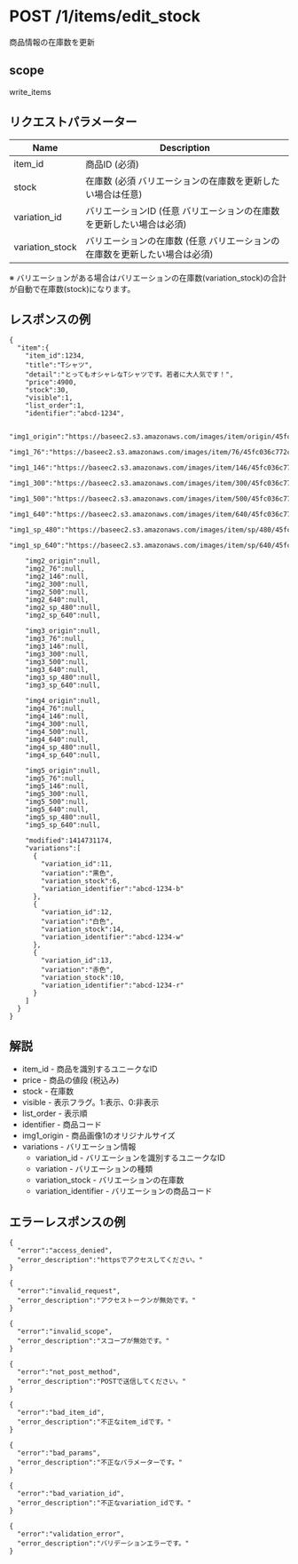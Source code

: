# POST /1/items/edit_stock

商品情報の在庫数を更新

## scope

write_items

## リクエストパラメーター

| Name            | Description                                                                |
|-----------------|----------------------------------------------------------------------------|
| item_id         | 商品ID (必須)                                                              |
| stock           | 在庫数 (必須 バリエーションの在庫数を更新したい場合は任意)                 |
| variation_id    | バリエーションID (任意 バリエーションの在庫数を更新したい場合は必須)       |
| variation_stock | バリエーションの在庫数 (任意 バリエーションの在庫数を更新したい場合は必須) |

※ バリエーションがある場合はバリエーションの在庫数(variation_stock)の合計が自動で在庫数(stock)になります。

## レスポンスの例

```
{
  "item":{
    "item_id":1234,
    "title":"Tシャツ",
    "detail":"とってもオシャレなTシャツです。若者に大人気です！",
    "price":4900,
    "stock":30,
    "visible":1,
    "list_order":1,
    "identifier":"abcd-1234",
    
    "img1_origin":"https://baseec2.s3.amazonaws.com/images/item/origin/45fc036c772c8469fa40396b2ef0fb9b.jpg",
    "img1_76":"https://baseec2.s3.amazonaws.com/images/item/76/45fc036c772c8469fa40396b2ef0fb9b.jpg",
    "img1_146":"https://baseec2.s3.amazonaws.com/images/item/146/45fc036c772c8469fa40396b2ef0fb9b.jpg",
    "img1_300":"https://baseec2.s3.amazonaws.com/images/item/300/45fc036c772c8469fa40396b2ef0fb9b.jpg",
    "img1_500":"https://baseec2.s3.amazonaws.com/images/item/500/45fc036c772c8469fa40396b2ef0fb9b.jpg",
    "img1_640":"https://baseec2.s3.amazonaws.com/images/item/640/45fc036c772c8469fa40396b2ef0fb9b.jpg",
    "img1_sp_480":"https://baseec2.s3.amazonaws.com/images/item/sp/480/45fc036c772c8469fa40396b2ef0fb9b.jpg",
    "img1_sp_640":"https://baseec2.s3.amazonaws.com/images/item/sp/640/45fc036c772c8469fa40396b2ef0fb9b.jpg",

    "img2_origin":null,
    "img2_76":null,
    "img2_146":null,
    "img2_300":null,
    "img2_500":null,
    "img2_640":null,
    "img2_sp_480":null,
    "img2_sp_640":null,

    "img3_origin":null,
    "img3_76":null,
    "img3_146":null,
    "img3_300":null,
    "img3_500":null,
    "img3_640":null,
    "img3_sp_480":null,
    "img3_sp_640":null,

    "img4_origin":null,
    "img4_76":null,
    "img4_146":null,
    "img4_300":null,
    "img4_500":null,
    "img4_640":null,
    "img4_sp_480":null,
    "img4_sp_640":null,

    "img5_origin":null,
    "img5_76":null,
    "img5_146":null,
    "img5_300":null,
    "img5_500":null,
    "img5_640":null,
    "img5_sp_480":null,
    "img5_sp_640":null,

    "modified":1414731174,
    "variations":[
      {
        "variation_id":11,
        "variation":"黒色",
        "variation_stock":6,
        "variation_identifier":"abcd-1234-b"
      },
      {
        "variation_id":12,
        "variation":"白色",
        "variation_stock":14,
        "variation_identifier":"abcd-1234-w"
      },
      {
        "variation_id":13,
        "variation":"赤色",
        "variation_stock":10,
        "variation_identifier":"abcd-1234-r"
      }
    ]
  }
}
```

## 解説

* item_id - 商品を識別するユニークなID
* price - 商品の値段 (税込み)
* stock - 在庫数
* visible - 表示フラグ。1:表示、0:非表示
* list_order - 表示順
* identifier - 商品コード
* img1_origin - 商品画像1のオリジナルサイズ
* variations - バリエーション情報
  * variation_id - バリエーションを識別するユニークなID
  * variation - バリエーションの種類
  * variation_stock - バリエーションの在庫数
  * variation_identifier - バリエーションの商品コード

## エラーレスポンスの例

```
{
  "error":"access_denied",
  "error_description":"httpsでアクセスしてください。"
}
```
```
{
  "error":"invalid_request",
  "error_description":"アクセストークンが無効です。"
}
```
```
{
  "error":"invalid_scope",
  "error_description":"スコープが無効です。"
}
```
```
{
  "error":"not_post_method",
  "error_description":"POSTで送信してください。"
}
```
```
{
  "error":"bad_item_id",
  "error_description":"不正なitem_idです。"
}
```
```
{
  "error":"bad_params",
  "error_description":"不正なパラメーターです。"
}
```
```
{
  "error":"bad_variation_id",
  "error_description":"不正なvariation_idです。"
}
```
```
{
  "error":"validation_error",
  "error_description":"バリデーションエラーです。"
}
```
